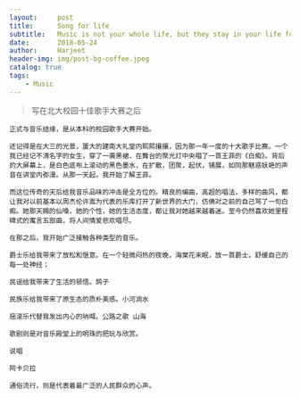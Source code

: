 ```yaml
---
layout:     post
title:      Song for life
subtitle:   Music is not your whole life, but they stay in your life forever.
date:       2018-05-24
author:     Harjeet
header-img: img/post-bg-coffee.jpeg
catalog: true
tags:
    - Music
---
```


> 写在北大校园十佳歌手大赛之后

	正式与音乐结缘，是从本科的校园歌手大赛开始。
	
	还记得是在大三的光景，厦大的建南大礼堂内熙熙攘攘，因为那一年一度的十大歌手比赛。一个我已经记不清名字的女生，穿了一袭黑裙，在舞台的聚光灯中央唱了一首王菲的《白痴》。背后的大屏幕上，是白色底布上滚动的黑色墨水，在扩散，团聚，起伏，铺展，如同那魅惑妖艳的声音在讲堂内弥漫。从那一天起，我开始了解王菲。
	
	而这位传奇的天后给我音乐品味的冲击是全方位的。精良的编曲，高超的唱法，多样的曲风，都让我对以前基本以周杰伦许嵩为代表的乐库打开了新世界的大门，仿佛对之前的自己骂了一句白痴。她那天赐的仙嗓，她的个性，她的生活态度，都让我对她越来越着迷。至今仍然喜欢她里程碑式的寓言五部曲，将人间情爱悲欢唱尽。
	
	在那之后，我开始广泛接触各种类型的音乐。
	
	爵士乐给我带来了放松和惬意。在一个轻微闷热的夜晚，海棠花未眠，放一首爵士，舒缓自己的每一处神经；
	
	民谣给我带来了生活的顿悟。鸽子
	
	民族乐给我带来了原生态的质朴美感。小河淌水
	
	摇滚乐代替我发出内心的呐喊。公路之歌 山海
	
	歌剧则是对音乐殿堂上的明珠的把玩与欣赏。
	
	说唱
	
	阿卡贝拉
	
	通俗流行，则是代表着最广泛的人民群众的心声。
	
	